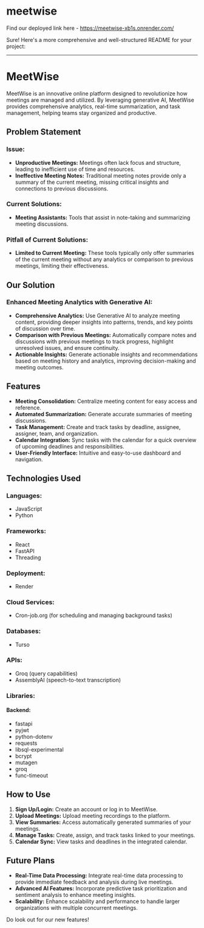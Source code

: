 # meetwise

Find our deployed link here - https://meetwise-xb1s.onrender.com/

Sure! Here's a more comprehensive and well-structured README for your project:

---

# MeetWise

MeetWise is an innovative online platform designed to revolutionize how meetings are managed and utilized. By leveraging generative AI, MeetWise provides comprehensive analytics, real-time summarization, and task management, helping teams stay organized and productive.

## Problem Statement

### Issue:
- **Unproductive Meetings:** Meetings often lack focus and structure, leading to inefficient use of time and resources.
- **Ineffective Meeting Notes:** Traditional meeting notes provide only a summary of the current meeting, missing critical insights and connections to previous discussions.

### Current Solutions:
- **Meeting Assistants:** Tools that assist in note-taking and summarizing meeting discussions.

### Pitfall of Current Solutions:
- **Limited to Current Meeting:** These tools typically only offer summaries of the current meeting without any analytics or comparison to previous meetings, limiting their effectiveness.

## Our Solution

### Enhanced Meeting Analytics with Generative AI:
- **Comprehensive Analytics:** Use Generative AI to analyze meeting content, providing deeper insights into patterns, trends, and key points of discussion over time.
- **Comparison with Previous Meetings:** Automatically compare notes and discussions with previous meetings to track progress, highlight unresolved issues, and ensure continuity.
- **Actionable Insights:** Generate actionable insights and recommendations based on meeting history and analytics, improving decision-making and meeting outcomes.

## Features

- **Meeting Consolidation:** Centralize meeting content for easy access and reference.
- **Automated Summarization:** Generate accurate summaries of meeting discussions.
- **Task Management:** Create and track tasks by deadline, assignee, assigner, team, and organization.
- **Calendar Integration:** Sync tasks with the calendar for a quick overview of upcoming deadlines and responsibilities.
- **User-Friendly Interface:** Intuitive and easy-to-use dashboard and navigation.

## Technologies Used

### Languages:
- JavaScript
- Python

### Frameworks:
- React
- FastAPI
- Threading

### Deployment:
- Render

### Cloud Services:
- Cron-job.org (for scheduling and managing background tasks)

### Databases:
- Turso

### APIs:
- Groq (query capabilities)
- AssemblyAI (speech-to-text transcription)

### Libraries:

#### Backend:
- fastapi
- pyjwt
- python-dotenv
- requests
- libsql-experimental
- bcrypt
- mutagen
- groq
- func-timeout


## How to Use

1. **Sign Up/Login:** Create an account or log in to MeetWise.
2. **Upload Meetings:** Upload meeting recordings to the platform.
3. **View Summaries:** Access automatically generated summaries of your meetings.
4. **Manage Tasks:** Create, assign, and track tasks linked to your meetings.
5. **Calendar Sync:** View tasks and deadlines in the integrated calendar.


## Future Plans

- **Real-Time Data Processing:** Integrate real-time data processing to provide immediate feedback and analysis during live meetings.
- **Advanced AI Features:** Incorporate predictive task prioritization and sentiment analysis to enhance meeting insights.
- **Scalability:** Enhance scalability and performance to handle larger organizations with multiple concurrent meetings.

Do look out for our new features!

